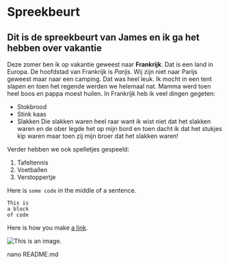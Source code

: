 # Spreekbeurt

## Dit is de spreekbeurt van James en ik ga het hebben over vakantie

Deze zomer ben ik op vakantie geweest naar **Frankrijk**. Dat is een land in Europa.
De hoofdstad van Frankrijk is  *Parijs*. Wij zijn niet naar Parijs geweest maar naar een camping.
Dat was heel leuk. Ik mocht in een tent slapen en toen het regende werden we
helemaal nat. Mamma werd toen heel boos en pappa moest huilen.
In Frankrijk heb ik veel dingen gegeten:
- Stokbrood
- Stink kaas
- Slakken
Die slakken waren heel raar want ik wist niet dat het slakken waren en de ober legde het op mijn bord en toen dacht ik dat het stukjes kip waren maar toen zij mijn broer dat het slakken waren!

Verder hebben we ook spelletjes gespeeld:
1. Tafeltennis
2. Voetballen
3. Verstoppertje

Here is `some code` in the middle of a sentence.

```
This is
a block
of code
```

Here is how you make [a link](https://www.wikipedia.org/).

![This is an image.](https://github.com/yihui/xaringan/releases/download/v0.0.2/karl-moustache.jpg)

nano README.md

